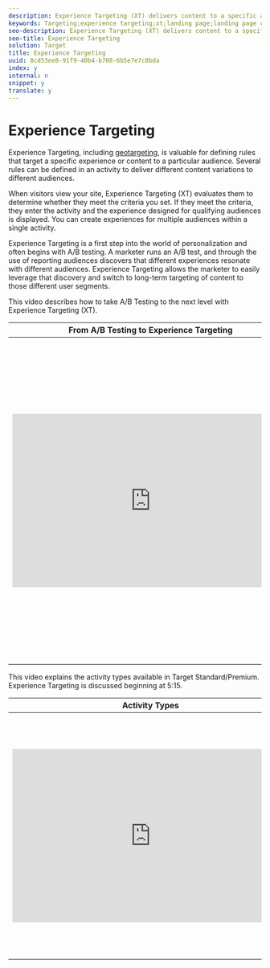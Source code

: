 ```yaml
---
description: Experience Targeting (XT) delivers content to a specific audience based on a set of marketer-defined rules and criteria.
keywords: Targeting;experience targeting;xt;landing page;landing page campaign
seo-description: Experience Targeting (XT) delivers content to a specific audience based on a set of marketer-defined rules and criteria.
seo-title: Experience Targeting
solution: Target
title: Experience Targeting
uuid: 8cd53ee8-91f9-40b4-b708-6b5e7e7c8bda
index: y
internal: n
snippet: y
translate: y
---
```


# Experience Targeting

Experience Targeting, including [ geotargeting](c_geo.md#concept_5B4D99DE685348FB877929EE0F942670), is valuable for defining rules that target a specific experience or content to a particular audience. Several rules can be defined in an activity to deliver different content variations to different audiences. 

When visitors view your site, Experience Targeting (XT) evaluates them to determine whether they meet the criteria you set. If they meet the criteria, they enter the activity and the experience designed for qualifying audiences is displayed. You can create experiences for multiple audiences within a single activity. 

Experience Targeting is a first step into the world of personalization and often begins with A/B testing. A marketer runs an A/B test, and through the use of reporting audiences discovers that different experiences resonate with different audiences. Experience Targeting allows the marketer to easily leverage that discovery and switch to long-term targeting of content to those different user segments. 

This video describes how to take A/B Testing to the next level with Experience Targeting (XT). 



<table id="table_DEB8453089604CF3BD8E453D1F5736BF"> 
 <thead> 
  <tr> 
   <th class="entry" colspan="2"> From A/B Testing to Experience Targeting </th> 
   <th colname="col3" class="entry"> 3:42 </th> 
  </tr>
 </thead>
 <tbody> 
  <tr> 
   <td colspan="2"> <p> 
     <div width="550" class="video-iframe"> 
      <iframe src="https://video.tv.adobe.com/v/22418/" frameborder="0" webkitallowfullscreen="true" mozallowfullscreen="true" oallowfullscreen="true" msallowfullscreen="true" allowfullscreen="allowfullscreen" scrolling="no" width="550" height="345">https://video.tv.adobe.com/v/22418/</iframe>
     </div> </p> </td> 
   <td colname="col3"> <p> 
     <ul id="ul_72C25483673E4C548321D2C745EAA863"> 
      <li id="li_EE5A171DE59849DBB7F5EC95F7ECD930"> <p>Describe the three-step guided workflow to configure an XT activity </p> </li> 
      <li id="li_C58E58D017D84692B4F1C8381062841C"> <p>Describe how to deliver location-specific content to audiences located in different geographic areas </p> </li> 
      <li id="li_0F695A8C169F41EFA2533DE87BE9D662"> <p>Describe how to reorder experiences to ensure that the right content is delivered to the right audience </p> </li> 
     </ul> </p> </td> 
  </tr> 
 </tbody> 
</table>

This video explains the activity types available in Target Standard/Premium. Experience Targeting is discussed beginning at 5:15. 



<table id="table_C56F4BE9B867463380013C584D97DAD2"> 
 <thead> 
  <tr> 
   <th class="entry" colspan="2"> Activity Types </th> 
   <th colname="col3" class="entry"> 9:03 </th> 
  </tr>
 </thead>
 <tbody> 
  <tr> 
   <td colspan="2"> <p> 
     <div width="550" class="video-iframe"> 
      <iframe src="https://www.youtube.com/embed/vtHg1pPFJp8/" frameborder="0" webkitallowfullscreen="true" mozallowfullscreen="true" oallowfullscreen="true" msallowfullscreen="true" allowfullscreen="allowfullscreen" scrolling="no" width="550" height="345">https://www.youtube.com/embed/vtHg1pPFJp8/</iframe>
     </div> </p> </td> 
   <td colname="col3"> <p> 
     <ul id="ul_B17C3EFA4B664415AE0159E418FF45C4"> 
      <li id="li_916224D2105348BE93D60015B2F43D4F"> <p>Describe the types of activities included in Adobe Target </p> </li> 
      <li id="li_0FED234A3A054DEAB62C4F58BAB47F7F"> <p>Select the appropriate activity type to achieve your goals </p> </li> 
      <li id="li_6C4D1871E45D40118D7D9D4DF81547B5"> <p>Describe the three-step guided workflow that applies to all activity types </p> </li> 
     </ul> </p> </td> 
  </tr> 
 </tbody> 
</table>

